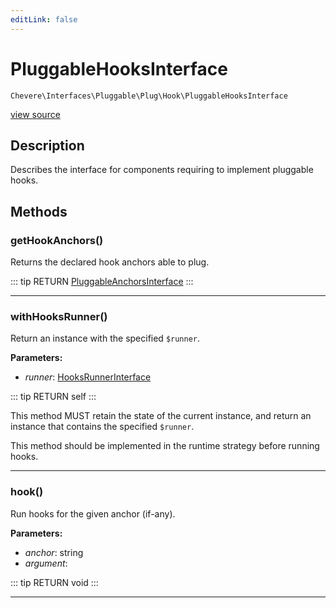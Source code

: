```yaml
---
editLink: false
---
```


# PluggableHooksInterface

`Chevere\Interfaces\Pluggable\Plug\Hook\PluggableHooksInterface`

[view source](https://github.com/chevere/chevere/blob/master/src/Chevere/Interfaces/Pluggable/Plug/Hook/PluggableHooksInterface.php)

## Description

Describes the interface for components requiring to implement pluggable hooks.

## Methods

### getHookAnchors()

Returns the declared hook anchors able to plug.

::: tip RETURN
[PluggableAnchorsInterface](../../PluggableAnchorsInterface.md)
:::

---

### withHooksRunner()

Return an instance with the specified `$runner`.

**Parameters:**

- *runner*: [HooksRunnerInterface](./HooksRunnerInterface.md)

::: tip RETURN
self
:::

This method MUST retain the state of the current instance, and return
an instance that contains the specified `$runner`.

This method should be implemented in the runtime strategy before running hooks.

---

### hook()

Run hooks for the given anchor (if-any).

**Parameters:**

- *anchor*: string
- *argument*: 

::: tip RETURN
void
:::

---
